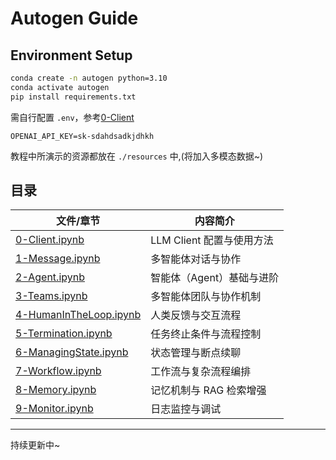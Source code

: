 # Autogen Guide

## Environment Setup

```cmd
conda create -n autogen python=3.10
conda activate autogen
pip install requirements.txt
```

需自行配置 `.env`，参考[0-Client](./0-Client.ipynb)

```
OPENAI_API_KEY=sk-sdahdsadkjdhkh
```

教程中所演示的资源都放在 `./resources` 中,(将加入多模态数据~)


## 目录

| 文件/章节                                 | 内容简介                                 |
|-------------------------------------------|------------------------------------------|
| [0-Client.ipynb](./0-Client.ipynb)        | LLM Client 配置与使用方法                |
| [1-Message.ipynb](./1-Messages.ipynb)          | 多智能体对话与协作                |
| [2-Agent.ipynb](./2-Agent.ipynb) | 智能体（Agent）基础与进阶                  |
| [3-Teams.ipynb](./3-Teams.ipynb)          | 多智能体团队与协作机制                   |
| [4-HumanInTheLoop.ipynb](./4-HumanInTheLoop.ipynb) | 人类反馈与交互流程                |
| [5-Termination.ipynb](./5-Termination.ipynb) | 任务终止条件与流程控制                |
| [6-ManagingState.ipynb](./6-ManagingState.ipynb) | 状态管理与断点续聊                  |
| [7-Workflow.ipynb](./7-Workflow.ipynb)    | 工作流与复杂流程编排                     |
| [8-Memory.ipynb](./8-Memory.ipynb)        | 记忆机制与 RAG 检索增强                  |
| [9-Monitor.ipynb](./9-Monitor.ipynb)      | 日志监控与调试                           |


---
持续更新中~


